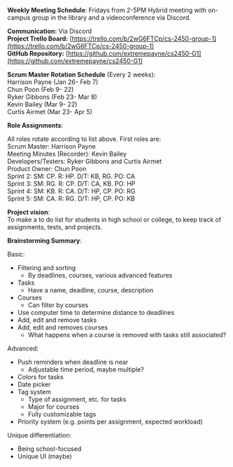 **Weekly Meeting Schedule**: Fridays from 2-5PM Hybrid meeting with on-campus group in the library and a videoconference via Discord.

**Communication:** Via Discord  
**Project Trello Board:** [https://trello.com/b/2wG6FTCp/cs-2450-group-1](https://trello.com/b/2wG6FTCp/cs-2450-group-1)  
**GitHub Repository:** [https://github.com/extremepayne/cs2450-G1](https://github.com/extremepayne/cs2450-G1)

**Scrum Master Rotation Schedule** (Every 2 weeks):  
Harrison Payne (Jan 26- Feb 7\)  
Chun Poon (Feb 9- 22\)  
Ryker Gibbons (Feb 23- Mar 8\)  
Kevin Bailey (Mar 9- 22\)  
Curtis Airmet (Mar 23- Apr 5\)

**Role Assignments**:

All roles rotate according to list above. First roles are:  
Scrum Master: Harrison Payne  
Meeting Minutes (Recorder): Kevin Bailey  
Developers/Testers: Ryker Gibbons and Curtis Airmet  
Product Owner: Chun Poon  
Sprint 2: SM: CP. R: HP. D/T: KB, RG. PO: CA  
Sprint 3: SM: RG. R: CP. D/T: CA, KB. PO: HP  
Sprint 4: SM: KB. R: CA. D/T: HP, CP. PO: RG  
Sprint 5: SM: CA. R: RG. D/T: HP, CP. PO: KB

**Project vision**:  
	To make a to do list for students in high school or college, to keep track of assignments, tests, and projects.

**Brainstorming Summary**:

Basic:

- Filtering and sorting  
  - By deadlines, courses, various advanced features  
- Tasks  
  - Have a name, deadline, course, description  
- Courses  
  - Can filter by courses  
- Use computer time to determine distance to deadlines  
- Add, edit and remove tasks  
- Add, edit and removes courses  
  - What happens when a course is removed with tasks still associated?

Advanced:

- Push reminders when deadline is near  
  - Adjustable time period, maybe multiple?  
- Colors for tasks  
- Date picker  
- Tag system  
  - Type of assignment, etc. for tasks  
  - Major for courses  
  - Fully customizable tags  
- Priority system (e.g. points per assignment, expected workload)

Unique differentiation:

- Being school-focused  
- Unique UI (maybe)